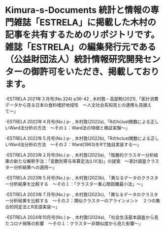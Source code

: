 # Kimura-s-Documents  統計と情報の専門雑誌「ESTRELA」に掲載した木村の記事を共有するためのリポジトリです。雑誌「ESTRELA」の編集発行元である（公益財団法人）統計情報研究開発センターの御許可をいただき、掲載しております。

-ESTRELA 2021年３月号(No.324) p36-42 , 木村敦・高部勲(2021),「家計消費データから見る日本の食料嗜好地域性　〜人文社会系知見との連携も見据えて〜」

-ESTRELA 2022年４月号(No.) p- , 木村敦(2022a),「Rのhclust関数による正しいWard法分析の方法　～その１：Ward法の特徴と検証実験〜」

-ESTRELA 2022年５月号(No.) p- , 木村敦(2022b),「Rのhclust関数による正しいWard法分析の方法　〜その２：Ward(1963)をRで独自実装する〜」

-ESTRELA 2023年２月号(No.) p- , 木村敦(2023a), 「階層的クラスター分析結果の新たな解釈手法：「変数別寄与率算定法(LIV法)」の提案　～家計調査クラスター分析結果への適用～」

-ESTRELA 2023年５月号(No.) p- , 木村敦(2023b), 「異なるデータのクラスター分析結果を比較する　～その１：「クラスター重心間距離最小法」～」

-ESTRELA 2023年７月号(No.) p- , 木村敦(2023c), 「異なるデータのクラスター分析結果を比較する　～その２：類似クラスターのアラインメント　２つの集合的同定法とR言語実装～」

-ESTRELA 2024年10月号(No.) p- , 木村敦(2024a), 「社会生活基本調査から見たコロナ禍等の影響　～その１：クラスター非類似度から見た影響～」
